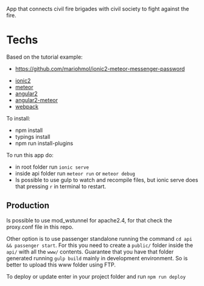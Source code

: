 App that connects civil fire brigades with civil society to fight against the fire.

# Techs

Based on the tutorial example:

* https://github.com/mariohmol/ionic2-meteor-messenger-password

- [ionic2](ionicframework.com/docs/v2)
- [meteor](meteor.com)
- [angular2](angular.io)
- [angular2-meteor](angular-meteor.com/angular2)
- [webpack](webpack.com)

To install:

* npm install
* typings install
* npm run install-plugins

To run this app do:

* in root folder run `ionic serve`
* inside api folder run `meteor run` or `meteor debug`
* Is possible to use gulp to watch and recompile files, but ionic serve does that pressing `r` in terminal to restart.

## Production

Is possible to use mod_wstunnel for apache2.4, for that check the proxy.conf file in this repo.

Other option is to use passenger standalone running the command `cd api && passenger start`. For this you need to create a `public/` folder inside the `api/` with all the `www/` contents. Guarantee that you have that folder generated running `gulp build` mainly in development environment. So is better to upload this www folder using FTP.


To deploy or update enter in your project folder and run `npm run deploy`
